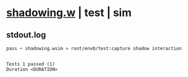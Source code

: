 # [shadowing.w](../../../../../examples/tests/valid/shadowing.w) | test | sim

## stdout.log
```log
pass ─ shadowing.wsim » root/env0/test:capture shadow interaction
 
 
Tests 1 passed (1)
Duration <DURATION>
```


